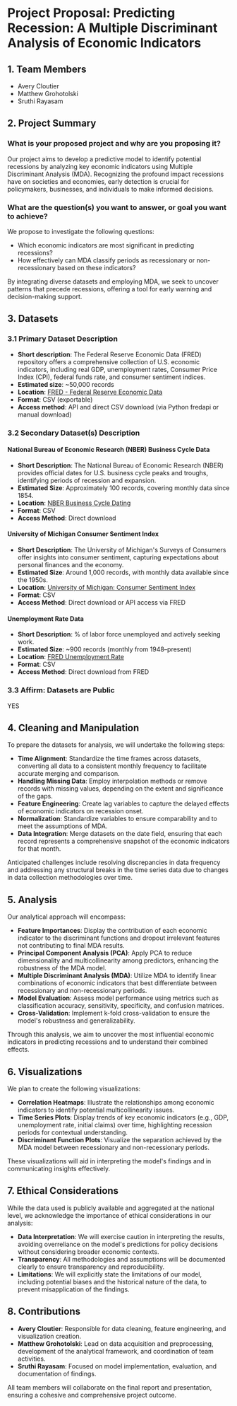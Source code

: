 # Project Proposal: Predicting Recession: A Multiple Discriminant Analysis of Economic Indicators

## 1. Team Members

- Avery Cloutier
- Matthew Grohotolski
- Sruthi Rayasam

## 2. Project Summary

### What is your proposed project and why are you proposing it?

Our project aims to develop a predictive model to identify potential recessions by analyzing key economic indicators using Multiple Discriminant Analysis (MDA). Recognizing the profound impact recessions have on societies and economies, early detection is crucial for policymakers, businesses, and individuals to make informed decisions.

### What are the question(s) you want to answer, or goal you want to achieve?

We propose to investigate the following questions:

- Which economic indicators are most significant in predicting recessions?
- How effectively can MDA classify periods as recessionary or non-recessionary based on these indicators?

By integrating diverse datasets and employing MDA, we seek to uncover patterns that precede recessions, offering a tool for early warning and decision-making support.

## 3. Datasets

### 3.1 Primary Dataset Description

- **Short description**: The Federal Reserve Economic Data (FRED) repository offers a comprehensive collection of U.S. economic indicators, including real GDP, unemployment rates, Consumer Price Index (CPI), federal funds rate, and consumer sentiment indices.
- **Estimated size**: ~50,000 records
- **Location**: [FRED - Federal Reserve Economic Data](https://fred.stlouisfed.org/)
- **Format**: CSV (exportable)
- **Access method**: API and direct CSV download (via Python fredapi or manual download)

### 3.2 Secondary Dataset(s) Description

#### National Bureau of Economic Research (NBER) Business Cycle Data

- **Short Description**: The National Bureau of Economic Research (NBER) provides official dates for U.S. business cycle peaks and troughs, identifying periods of recession and expansion.
- **Estimated Size**: Approximately 100 records, covering monthly data since 1854.
- **Location**: [NBER Business Cycle Dating](https://www.nber.org/research/data/us-business-cycle-expansions-and-contractions)
- **Format**: CSV
- **Access Method**: Direct download

#### University of Michigan Consumer Sentiment Index

- **Short Description**: The University of Michigan's Surveys of Consumers offer insights into consumer sentiment, capturing expectations about personal finances and the economy.
- **Estimated Size**: Around 1,000 records, with monthly data available since the 1950s.
- **Location**: [University of Michigan: Consumer Sentiment Index](https://data.sca.isr.umich.edu/)
- **Format**: CSV
- **Access Method**: Direct download or API access via FRED

#### Unemployment Rate Data

- **Short Description**: % of labor force unemployed and actively seeking work.
- **Estimated Size**: ~900 records (monthly from 1948–present)
- **Location**: [FRED Unemployment Rate](https://fred.stlouisfed.org/series/UNRATE)
- **Format**: CSV
- **Access Method**: Direct download from FRED

### 3.3 Affirm: Datasets are Public

YES

## 4. Cleaning and Manipulation

To prepare the datasets for analysis, we will undertake the following steps:

- **Time Alignment**: Standardize the time frames across datasets, converting all data to a consistent monthly frequency to facilitate accurate merging and comparison.
- **Handling Missing Data**: Employ interpolation methods or remove records with missing values, depending on the extent and significance of the gaps.
- **Feature Engineering**: Create lag variables to capture the delayed effects of economic indicators on recession onset.
- **Normalization**: Standardize variables to ensure comparability and to meet the assumptions of MDA.
- **Data Integration**: Merge datasets on the date field, ensuring that each record represents a comprehensive snapshot of the economic indicators for that month.

Anticipated challenges include resolving discrepancies in data frequency and addressing any structural breaks in the time series data due to changes in data collection methodologies over time.

## 5. Analysis

Our analytical approach will encompass:

- **Feature Importances**: Display the contribution of each economic indicator to the discriminant functions and dropout irrelevant features not contributing to final MDA results.
- **Principal Component Analysis (PCA)**: Apply PCA to reduce dimensionality and multicollinearity among predictors, enhancing the robustness of the MDA model.
- **Multiple Discriminant Analysis (MDA)**: Utilize MDA to identify linear combinations of economic indicators that best differentiate between recessionary and non-recessionary periods.
- **Model Evaluation**: Assess model performance using metrics such as classification accuracy, sensitivity, specificity, and confusion matrices.
- **Cross-Validation**: Implement k-fold cross-validation to ensure the model's robustness and generalizability.

Through this analysis, we aim to uncover the most influential economic indicators in predicting recessions and to understand their combined effects.

## 6. Visualizations

We plan to create the following visualizations:

- **Correlation Heatmaps**: Illustrate the relationships among economic indicators to identify potential multicollinearity issues.
- **Time Series Plots**: Display trends of key economic indicators (e.g., GDP, unemployment rate, initial claims) over time, highlighting recession periods for contextual understanding.
- **Discriminant Function Plots**: Visualize the separation achieved by the MDA model between recessionary and non-recessionary periods.

These visualizations will aid in interpreting the model's findings and in communicating insights effectively.

## 7. Ethical Considerations

While the data used is publicly available and aggregated at the national level, we acknowledge the importance of ethical considerations in our analysis:

- **Data Interpretation**: We will exercise caution in interpreting the results, avoiding overreliance on the model's predictions for policy decisions without considering broader economic contexts.
- **Transparency**: All methodologies and assumptions will be documented clearly to ensure transparency and reproducibility.
- **Limitations**: We will explicitly state the limitations of our model, including potential biases and the historical nature of the data, to prevent misapplication of the findings.

## 8. Contributions

- **Avery Cloutier**: Responsible for data cleaning, feature engineering, and visualization creation.
- **Matthew Grohotolski**: Lead on data acquisition and preprocessing, development of the analytical framework, and coordination of team activities.
- **Sruthi Rayasam**: Focused on model implementation, evaluation, and documentation of findings.

All team members will collaborate on the final report and presentation, ensuring a cohesive and comprehensive project outcome.
